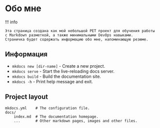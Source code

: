 # Обо мне

!!! info

    Эта страница создана как мой небольшой PET проект для обучения работы с Markdown разметкой, а также минимальными DevOps навыками. 
    Страничка будет содержать информацию обо мне, напоминающую резюме.

## Информация

* `mkdocs new [dir-name]` - Create a new project.
* `mkdocs serve` - Start the live-reloading docs server.
* `mkdocs build` - Build the documentation site.
* `mkdocs -h` - Print help message and exit.

## Project layout

    mkdocs.yml    # The configuration file.
    docs/
        index.md  # The documentation homepage.
        ...       # Other markdown pages, images and other files.
